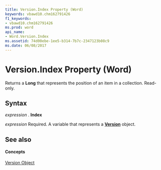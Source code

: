 ```yaml
---
title: Version.Index Property (Word)
keywords: vbawd10.chm162791426
f1_keywords:
- vbawd10.chm162791426
ms.prod: word
api_name:
- Word.Version.Index
ms.assetid: 74d00ebe-1ee5-b314-7b7c-2347123b08c9
ms.date: 06/08/2017
---
```



# Version.Index Property (Word)

Returns a **Long** that represents the position of an item in a collection. Read-only.


## Syntax

 _expression_ . **Index**

 _expression_ Required. A variable that represents a **[Version](version-object-word.md)** object.


## See also


#### Concepts


[Version Object](version-object-word.md)

